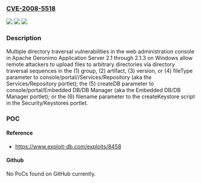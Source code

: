 ### [CVE-2008-5518](https://cve.mitre.org/cgi-bin/cvename.cgi?name=CVE-2008-5518)
![](https://img.shields.io/static/v1?label=Product&message=n%2Fa&color=blue)
![](https://img.shields.io/static/v1?label=Version&message=n%2Fa&color=blue)
![](https://img.shields.io/static/v1?label=Vulnerability&message=n%2Fa&color=brighgreen)

### Description

Multiple directory traversal vulnerabilities in the web administration console in Apache Geronimo Application Server 2.1 through 2.1.3 on Windows allow remote attackers to upload files to arbitrary directories via directory traversal sequences in the (1) group, (2) artifact, (3) version, or (4) fileType parameter to console/portal//Services/Repository (aka the Services/Repository portlet); the (5) createDB parameter to console/portal/Embedded DB/DB Manager (aka the Embedded DB/DB Manager portlet); or the (6) filename parameter to the createKeystore script in the Security/Keystores portlet.

### POC

#### Reference
- https://www.exploit-db.com/exploits/8458

#### Github
No PoCs found on GitHub currently.

